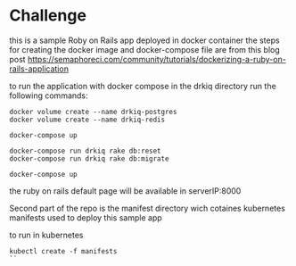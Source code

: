 # Challenge

this is a sample Roby on Rails app deployed in docker container 
the steps for creating the docker image and docker-compose file are from this blog post https://semaphoreci.com/community/tutorials/dockerizing-a-ruby-on-rails-application

to run the application with docker compose in the drkiq directory run the following commands:
```
docker volume create --name drkiq-postgres
docker volume create --name drkiq-redis

docker-compose up

docker-compose run drkiq rake db:reset
docker-compose run drkiq rake db:migrate

docker-compose up
```
the ruby on rails default page will be available in serverIP:8000

Second part of the repo is the manifest directory wich cotaines kubernetes manifests used to deploy this sample app

to run in kubernetes
```
kubectl create -f manifests
``
